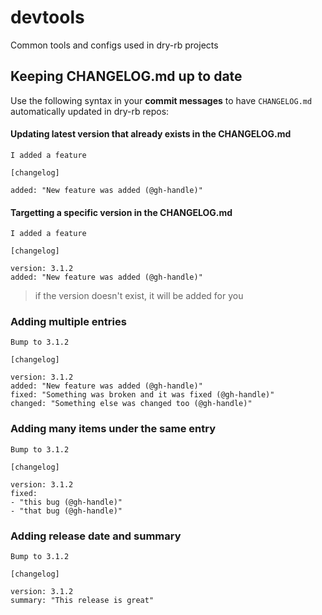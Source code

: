 # devtools

Common tools and configs used in dry-rb projects

## Keeping CHANGELOG.md up to date

Use the following syntax in your **commit messages** to have `CHANGELOG.md` automatically updated in dry-rb repos:

#### Updating latest version that already exists in the CHANGELOG.md

```
I added a feature

[changelog]

added: "New feature was added (@gh-handle)"
```

#### Targetting a specific version in the CHANGELOG.md

```
I added a feature

[changelog]

version: 3.1.2
added: "New feature was added (@gh-handle)"
```

> if the version doesn't exist, it will be added for you

### Adding multiple entries

```
Bump to 3.1.2

[changelog]

version: 3.1.2
added: "New feature was added (@gh-handle)"
fixed: "Something was broken and it was fixed (@gh-handle)"
changed: "Something else was changed too (@gh-handle)"
```

### Adding many items under the same entry

```
Bump to 3.1.2

[changelog]

version: 3.1.2
fixed:
- "this bug (@gh-handle)"
- "that bug (@gh-handle)"
```

### Adding release date and summary

```
Bump to 3.1.2

[changelog]

version: 3.1.2
summary: "This release is great"
```